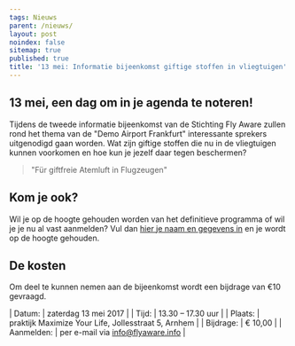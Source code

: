 ```yaml
---
tags: Nieuws
parent: /nieuws/
layout: post
noindex: false
sitemap: true
published: true
title: '13 mei: Informatie bijeenkomst giftige stoffen in vliegtuigen'
---
```

## 13 mei, een dag om in je agenda te noteren!

Tijdens de tweede informatie bijeenkomst van de Stichting Fly Aware zullen rond het thema van de "Demo Airport Frankfurt" interessante sprekers uitgenodigd gaan worden. Wat zijn giftige stoffen die nu in de vliegtuigen kunnen voorkomen en hoe kun je jezelf daar tegen beschermen?

> "Für giftfreie Atemluft in Flugzeugen"

## Kom je ook?

Wil je op de hoogte gehouden worden van het definitieve programma of wil je je nu al vast aanmelden? Vul dan [hier je naam en gegevens in](/contact/) en je wordt op de hoogte gehouden.

## De kosten

Om deel te kunnen nemen aan de bijeenkomst wordt een bijdrage van €10 gevraagd.

| Datum: | zaterdag 13 mei 2017 |
| Tijd: | 13.30 – 17.30 uur |
| Plaats: | praktijk Maximize Your Life, Jollesstraat 5, Arnhem |
| Bijdrage: | € 10,00 |
| Aanmelden: | per e-mail via <info@flyaware.info> |

